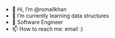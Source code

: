 - 👋 Hi, I’m @romailkhan
- 🌱 I’m currently learning data structures
- 💞️ Software Engineer
- 📫 How to reach me: email :)

<!---
romailkhan/romailkhan is a ✨ special ✨ repository because its `README.md` (this file) appears on your GitHub profile.
You can click the Preview link to take a look at your changes.
--->
